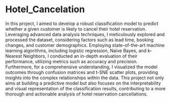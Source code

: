 # Hotel_Cancelation

In this project, I aimed to develop a robust classification model to predict whether a given customer is likely to cancel their hotel reservation. Leveraging advanced data analysis techniques, I meticulously explored and processed the dataset, considering factors such as lead time, booking changes, and customer demographics. Employing state-of-the-art machine learning algorithms, including logistic regression, Naive Bayes, and k-Nearest Neighbors, I conducted an in-depth evaluation of their performance, utilizing metrics such as accuracy and precision. Furthermore, for a comprehensive understanding, I visualized the model outcomes through confusion matrices and t-SNE scatter plots, providing insights into the complex relationships within the data. This project not only aims at building a predictive model but also focuses on the interpretability and visual representation of the classification results, contributing to a more thorough and actionable analysis of hotel reservation cancellations.
